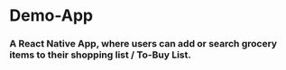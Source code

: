 # Demo-App
### A React Native App, where users can add or search grocery items to their shopping list / To-Buy List.


